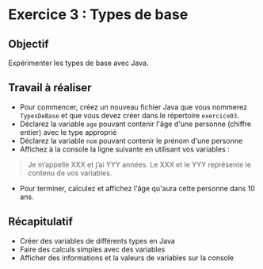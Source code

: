 # Exercice 3 : Types de base

## Objectif

Expérimenter les types de base avec Java.

## Travail à réaliser

- Pour commencer, créez un nouveau fichier Java que vous nommerez `TypesDeBase` et que vous devez créer dans le répertoire `exercice03`.
- Déclarez la variable `age` pouvant contenir l'âge d'une personne (chiffre entier) avec le type approprié
- Déclarez la variable `nom` pouvant contenir le prénom d'une personne
- Affichez à la console la ligne suivante en utilisant vos variables :
>Je m’appelle XXX et j’ai YYY années. Le XXX et le YYY représente le contenu de vos variables.

- Pour terminer, calculez et affichez l'âge qu'aura cette personne dans 10 ans.

## Récapitulatif 
- Créer des variables de différents types en Java
- Faire des calculs simples avec des variables
- Afficher des informations et la valeurs de variables sur la console

